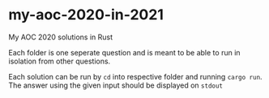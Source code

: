 # my-aoc-2020-in-2021
My AOC 2020 solutions in Rust

Each folder is one seperate question and is meant to be able to run in isolation from other questions.

Each solution can be run by `cd` into respective folder and running `cargo run`. The answer using the given input should be displayed on `stdout`
